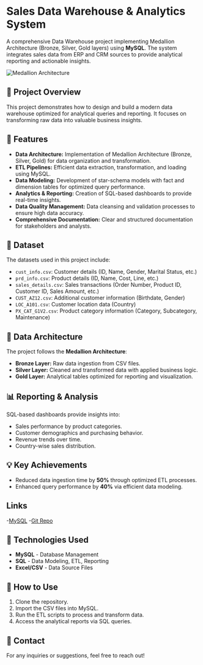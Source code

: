 # Sales Data Warehouse & Analytics System

A comprehensive Data Warehouse project implementing Medallion Architecture (Bronze, Silver, Gold layers) using **MySQL**. The system integrates sales data from ERP and CRM sources to provide analytical reporting and actionable insights.

![Medallion Architecture]()

## 🚀 Project Overview
This project demonstrates how to design and build a modern data warehouse optimized for analytical queries and reporting. It focuses on transforming raw data into valuable business insights.

## 📌 Features
- **Data Architecture:** Implementation of Medallion Architecture (Bronze, Silver, Gold) for data organization and transformation.
- **ETL Pipelines:** Efficient data extraction, transformation, and loading using MySQL.
- **Data Modeling:** Development of star-schema models with fact and dimension tables for optimized query performance.
- **Analytics & Reporting:** Creation of SQL-based dashboards to provide real-time insights.
- **Data Quality Management:** Data cleansing and validation processes to ensure high data accuracy.
- **Comprehensive Documentation:** Clear and structured documentation for stakeholders and analysts.

## 📂 Dataset
The datasets used in this project include:
- `cust_info.csv`: Customer details (ID, Name, Gender, Marital Status, etc.)
- `prd_info.csv`: Product details (ID, Name, Cost, Line, etc.)
- `sales_details.csv`: Sales transactions (Order Number, Product ID, Customer ID, Sales Amount, etc.)
- `CUST_AZ12.csv`: Additional customer information (Birthdate, Gender)
- `LOC_A101.csv`: Customer location data (Country)
- `PX_CAT_G1V2.csv`: Product category information (Category, Subcategory, Maintenance)

## 📝 Data Architecture
The project follows the **Medallion Architecture**:
- **Bronze Layer:** Raw data ingestion from CSV files.
- **Silver Layer:** Cleaned and transformed data with applied business logic.
- **Gold Layer:** Analytical tables optimized for reporting and visualization.

## 📊 Reporting & Analysis
SQL-based dashboards provide insights into:
- Sales performance by product categories.
- Customer demographics and purchasing behavior.
- Revenue trends over time.
- Country-wise sales distribution.

## 💡 Key Achievements
- Reduced data ingestion time by **50%** through optimized ETL processes.
- Enhanced query performance by **40%** via efficient data modeling.

## Links
-[MySQL](https://www.mysql.com)
-[Git Repo](https://github.com/DataWithBaraa/sql-data-warehouse-project/tree/main)

## 💪 Technologies Used
- **MySQL** - Database Management
- **SQL** - Data Modeling, ETL, Reporting
- **Excel/CSV** - Data Source Files

## 📌 How to Use
1. Clone the repository.
2. Import the CSV files into MySQL.
3. Run the ETL scripts to process and transform data.
4. Access the analytical reports via SQL queries.

## 📧 Contact
For any inquiries or suggestions, feel free to reach out!

